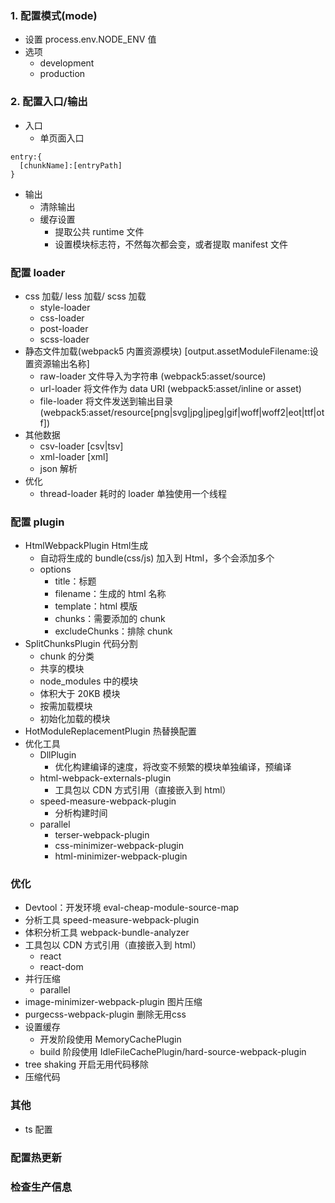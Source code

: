 ### 1. 配置模式(mode)

- 设置 process.env.NODE_ENV 值
- 选项
  - development
  - production

### 2. 配置入口/输出

- 入口
  - 单页面入口

```
entry:{
  [chunkName]:[entryPath]
}
```

- 输出
  - 清除输出
  - 缓存设置
    - 提取公共 runtime 文件
    - 设置模块标志符，不然每次都会变，或者提取 manifest 文件

### 配置 loader

- css 加载/ less 加载/ scss 加载
  - style-loader
  - css-loader
  - post-loader
  - scss-loader
- 静态文件加载(webpack5 内置资源模块) [output.assetModuleFilename:设置资源输出名称]
  - raw-loader 文件导入为字符串 (webpack5:asset/source)
  - url-loader 将文件作为 data URI (webpack5:asset/inline or asset)
  - file-loader 将文件发送到输出目录 (webpack5:asset/resource[png|svg|jpg|jpeg|gif|woff|woff2|eot|ttf|otf])
- 其他数据
  - csv-loader [csv|tsv]
  - xml-loader [xml]
  - json 解析
- 优化
  - thread-loader 耗时的 loader 单独使用一个线程

### 配置 plugin

- HtmlWebpackPlugin Html生成
  - 自动将生成的 bundle(css/js) 加入到 Html，多个会添加多个
  - options
    - title：标题
    - filename：生成的 html 名称
    - template：html 模版
    - chunks：需要添加的 chunk
    - excludeChunks：排除 chunk
- SplitChunksPlugin 代码分割
  - chunk 的分类
  - 共享的模块
  - node_modules 中的模块
  - 体积大于 20KB 模块
  - 按需加载模块
  - 初始化加载的模块
- HotModuleReplacementPlugin 热替换配置
- 优化工具
  - DllPlugin
    - 优化构建编译的速度，将改变不频繁的模块单独编译，预编译
  - html-webpack-externals-plugin
    - 工具包以 CDN 方式引用（直接嵌入到 html）
  - speed-measure-webpack-plugin
    - 分析构建时间
  - parallel
    - terser-webpack-plugin
    - css-minimizer-webpack-plugin
    - html-minimizer-webpack-plugin

### 优化
- Devtool：开发环境 eval-cheap-module-source-map
- 分析工具 speed-measure-webpack-plugin
- 体积分析工具 webpack-bundle-analyzer
- 工具包以 CDN 方式引用（直接嵌入到 html）
  - react
  - react-dom
- 并行压缩
  - parallel
- image-minimizer-webpack-plugin 图片压缩
- purgecss-webpack-plugin 删除无用css
- 设置缓存
  - 开发阶段使用 MemoryCachePlugin
  - build 阶段使用 IdleFileCachePlugin/hard-source-webpack-plugin
-  tree shaking 开启无用代码移除
- 压缩代码

### 其他
- ts 配置

### 配置热更新

### 检查生产信息

